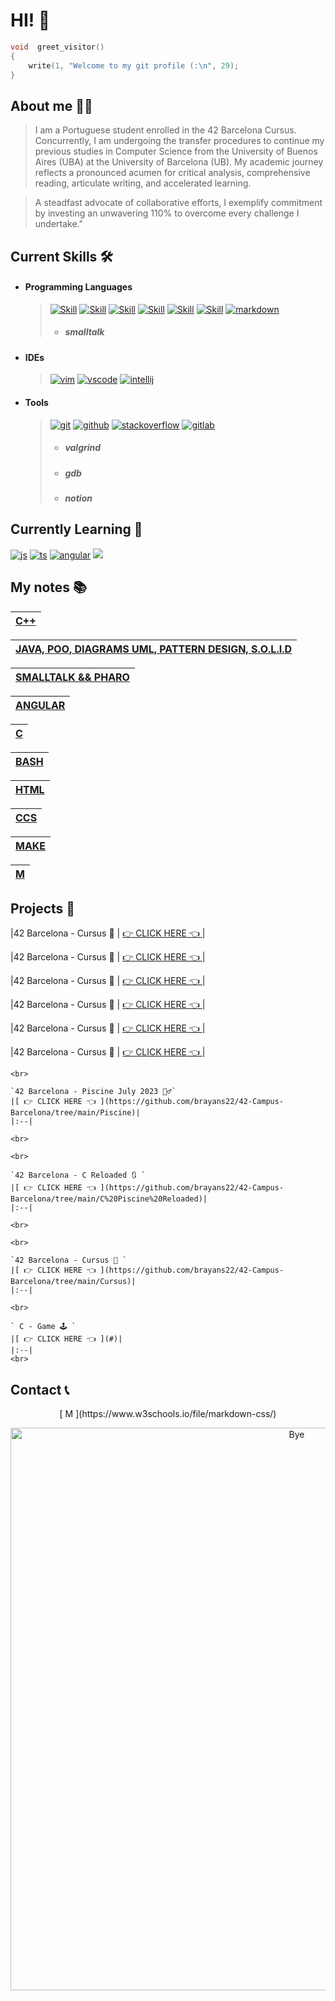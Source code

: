 
# HI! 👋

```c
void  greet_visitor()
{
    write(1, "Welcome to my git profile (:\n", 29);
}
```

## About me 🕵️‍♂️
> I am a Portuguese student enrolled in the 42 Barcelona Cursus. Concurrently, 
> I am undergoing the transfer procedures to continue my previous studies in 
> Computer Science from the University of Buenos Aires (UBA) at the University 
> of Barcelona (UB). My academic journey reflects a pronounced acumen for critical 
> analysis, comprehensive reading, articulate writing, and accelerated learning.

> A steadfast advocate of collaborative efforts, I exemplify commitment by investing 
> an unwavering 110% to overcome every challenge I undertake."


## Current Skills 🛠️

- #### Programming Languages
  
  >   [![Skill](https://skillicons.dev/icons?i=c)](https://skillicons.dev)
  >   [![Skill](https://skillicons.dev/icons?i=cpp)](https://skillicons.dev)
  >   [![Skill](https://skillicons.dev/icons?i=java)](https://skillicons.dev)
  >   [![Skill](https://skillicons.dev/icons?i=bash)](https://skillicons.dev)
  >   [![Skill](https://skillicons.dev/icons?i=html)](https://skillicons.dev)
  >   [![Skill](https://skillicons.dev/icons?i=css)](https://skillicons.dev)
  >   [![markdown](https://skillicons.dev/icons?i=md)](https://skillicons.dev)
  > - ##### smalltalk

- #### IDEs
  
  > [![vim](https://skillicons.dev/icons?i=vim)](https://skillicons.dev)
  > [![vscode](https://skillicons.dev/icons?i=vscode)](https://skillicons.dev)
  > [![intellij](https://skillicons.dev/icons?i=idea)](https://skillicons.dev)

- #### Tools

  > [![git](https://skillicons.dev/icons?i=git)](https://skillicons.dev)
  > [![github](https://skillicons.dev/icons?i=github)](https://skillicons.dev)
  > [![stackoverflow](https://skillicons.dev/icons?i=stackoverflow)](https://skillicons.dev)
  > [![gitlab](https://skillicons.dev/icons?i=gitlab)](https://skillicons.dev)
  > - ##### valgrind
  > - ##### gdb
  > - ##### notion

## Currently Learning 📖
[![js](https://skillicons.dev/icons?i=angular)](https://skillicons.dev)
[![ts](https://skillicons.dev/icons?i=js)](https://skillicons.dev)
[![angular](https://skillicons.dev/icons?i=ts)](https://skillicons.dev)
[![](https://skillicons.dev/icons?i=docker)](https://skillicons.dev)


## My notes 📚
|[ C++ ](https://brayan-saiago.notion.site/RESUMEN-C-e3422d48ac5b480f87a29c29f11a6c33?pvs=4)|
|:--|

|[ JAVA, POO, DIAGRAMS UML, PATTERN DESIGN, S.O.L.I.D ](https://brayan-saiago.notion.site/RESUMEN-JAVA-5b500e5fb22c4b37bf2cdee216500cf8?pvs=4)|
|:--|

|[ SMALLTALK && PHARO ](https://brayan-saiago.notion.site/RESUMEN-JAVA-5b500e5fb22c4b37bf2cdee216500cf8?pvs=4)|
|:--|

|[ ANGULAR ](https://brayan-saiago.notion.site/RESUMEN-JAVA-5b500e5fb22c4b37bf2cdee216500cf8?pvs=4)|
|:--|

|[ C ](https://brayan-saiago.notion.site/MAKEFILE-831ef4e3ad084f56a2945251233679a7?pvs=4)|
|:--|

|[ BASH ](https://brayan-saiago.notion.site/Bash-c5b9ba211e344b1586366f3fe2cc84b9?pvs=4)|
|:--|

|[ HTML ](https://brayan-saiago.notion.site/HTML5-9f7de2d6f9c34a9a8289487dd6cd1ea1?pvs=4)|
|:--|

|[ CCS ](https://brayan-saiago.notion.site/CSS-11ecc071f300442ea54c6eff25951f65?pvs=4)|
|:--|

|[ MAKE ](https://brayan-saiago.notion.site/MAKEFILE-831ef4e3ad084f56a2945251233679a7?pvs=4)|
|:--|

|[ M ](https://www.w3schools.io/file/markdown-css/)|
|:--|

## Projects 📁


|42 Barcelona - Cursus 🚧 |  [👉 CLICK HERE 👈 ](https://github.com/pasqualerossi/42-Tools) |

|42 Barcelona - Cursus 🚧 |  [👉 CLICK HERE 👈 ](https://github.com/pasqualerossi/42-Tools) |

|42 Barcelona - Cursus 🚧 |  [👉 CLICK HERE 👈 ](https://github.com/pasqualerossi/42-Tools) |

|42 Barcelona - Cursus 🚧 |  [👉 CLICK HERE 👈 ](https://github.com/pasqualerossi/42-Tools) |

|42 Barcelona - Cursus 🚧 |  [👉 CLICK HERE 👈 ](https://github.com/pasqualerossi/42-Tools) |

|42 Barcelona - Cursus 🚧 |  [👉 CLICK HERE 👈 ](https://github.com/pasqualerossi/42-Tools) |

    <br>
    
    `42 Barcelona - Piscine July 2023 🏊‍♂️`
    |[ 👉 CLICK HERE 👈 ](https://github.com/brayans22/42-Campus-Barcelona/tree/main/Piscine)|
    |:--|
    
    <br>

    <br>
    
    `42 Barcelona - C Reloaded 🔃 `
    |[ 👉 CLICK HERE 👈 ](https://github.com/brayans22/42-Campus-Barcelona/tree/main/C%20Piscine%20Reloaded)|
    |:--|
    
    <br>

    <br>
    
    `42 Barcelona - Cursus 🚧 `
    |[ 👉 CLICK HERE 👈 ](https://github.com/brayans22/42-Campus-Barcelona/tree/main/Cursus)|
    |:--|
    
    <br>

    ` C - Game 🕹 `
    |[ 👉 CLICK HERE 👈 ](#)|
    |:--|
    <br>
   
## Contact 📞

<p align = "center">
    [ M ](https://www.w3schools.io/file/markdown-css/)
</p>

<p align = "center">
  <img src = "https://github.com/brayans22/brayans22/assets/90729742/eef81ccf-feec-487f-a093-61d6099544fe"       
       alt = "Bye" width = "900px">
</p>
